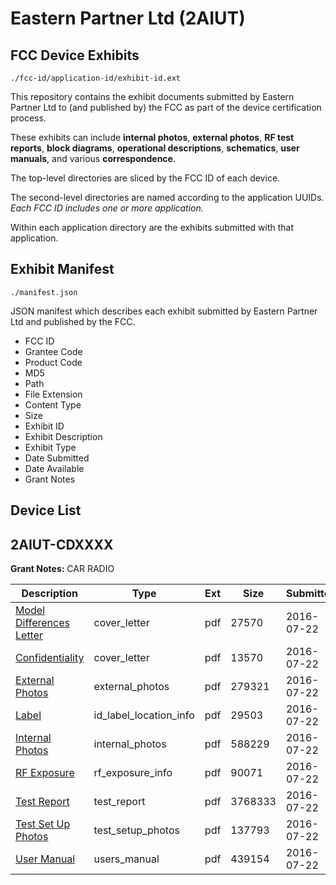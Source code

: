 # Eastern Partner Ltd (2AIUT)
## FCC Device Exhibits

```
./fcc-id/application-id/exhibit-id.ext
```

This repository contains the exhibit documents submitted by Eastern Partner Ltd to (and published by) the FCC as part of the device certification process.

These exhibits can include **internal photos**, **external photos**, **RF test reports**, **block diagrams**, **operational descriptions**, **schematics**, **user manuals**, and various **correspondence**.

The top-level directories are sliced by the FCC ID of each device.

The second-level directories are named according to the application UUIDs. *Each FCC ID includes one or more application.*

Within each application directory are the exhibits submitted with that application. 

## Exhibit Manifest

```
./manifest.json
```

JSON manifest which describes each exhibit submitted by Eastern Partner Ltd and published by the FCC.

- FCC ID
- Grantee Code
- Product Code
- MD5
- Path
- File Extension
- Content Type
- Size
- Exhibit ID
- Exhibit Description
- Exhibit Type
- Date Submitted
- Date Available
- Grant Notes

## Device List
## 2AIUT-CDXXXX
**Grant Notes:** CAR RADIO

| Description | Type | Ext | Size | Submitted | Available |
| ----------- | ---- | --- | ---- | --------- | --------- |
| [Model Differences Letter](2AIUT-CDXXXX/df17523914927e98b471ef9ed48d16a0/3073854.pdf) | cover_letter | pdf | 27570 | 2016-07-22 | 2016-07-24 |
| [Confidentiality](2AIUT-CDXXXX/df17523914927e98b471ef9ed48d16a0/3073853.pdf) | cover_letter | pdf | 13570 | 2016-07-22 | 2016-07-24 |
| [External Photos](2AIUT-CDXXXX/df17523914927e98b471ef9ed48d16a0/3073855.pdf) | external_photos | pdf | 279321 | 2016-07-22 | 2016-07-24 |
| [Label](2AIUT-CDXXXX/df17523914927e98b471ef9ed48d16a0/3073857.pdf) | id_label_location_info | pdf | 29503 | 2016-07-22 | 2016-07-24 |
| [Internal Photos](2AIUT-CDXXXX/df17523914927e98b471ef9ed48d16a0/3073856.pdf) | internal_photos | pdf | 588229 | 2016-07-22 | 2016-07-24 |
| [RF Exposure](2AIUT-CDXXXX/df17523914927e98b471ef9ed48d16a0/3073862.pdf) | rf_exposure_info | pdf | 90071 | 2016-07-22 | 2016-07-24 |
| [Test Report](2AIUT-CDXXXX/df17523914927e98b471ef9ed48d16a0/3073861.pdf) | test_report | pdf | 3768333 | 2016-07-22 | 2016-07-24 |
| [Test Set Up Photos](2AIUT-CDXXXX/df17523914927e98b471ef9ed48d16a0/3073860.pdf) | test_setup_photos | pdf | 137793 | 2016-07-22 | 2016-07-24 |
| [User Manual](2AIUT-CDXXXX/df17523914927e98b471ef9ed48d16a0/3073863.pdf) | users_manual | pdf | 439154 | 2016-07-22 | 2016-07-24 |
